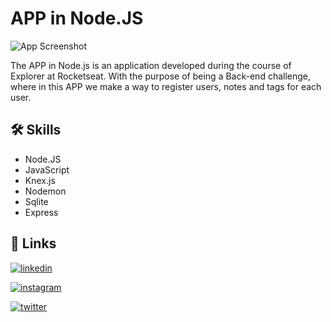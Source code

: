 
# APP in Node.JS

![App Screenshot](https://efficient-sloth-d85.notion.site/image/https%3A%2F%2Fs3-us-west-2.amazonaws.com%2Fsecure.notion-static.com%2F37f55645-bc5d-4666-8b5c-d2fba08ef73b%2FUntitled.png?id=cbf9ad4e-2f3b-4867-aace-2cedba55bc1e&table=block&spaceId=08f749ff-d06d-49a8-a488-9846e081b224&width=2000&userId=&cache=v2)

The APP in Node.js is an application developed during the course of Explorer at Rocketseat.
With the purpose of being a Back-end challenge, where in this APP we make a way to register users, notes and tags for each user. 

## 🛠 Skills

- Node.JS
- JavaScript
- Knex.js
- Nodemon
- Sqlite
- Express

## 🔗 Links
[![linkedin](https://img.shields.io/badge/linkedin-0A66C2?style=for-the-badge&logo=linkedin&logoColor=white)](https://www.linkedin.com/in/dyonathas-matos-teles-b75b4324a/)

[![instagram](https://img.shields.io/badge/-Instagram-%23E4405F?style=for-the-badge&logo=instagram&logoColor=white)](https://www.instagram.com/dyoninhas_77/)

[![twitter](https://img.shields.io/badge/twitter-1DA1F2?style=for-the-badge&logo=twitter&logoColor=white)](https://twitter.com/Dyonathas_Teles)

